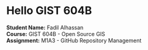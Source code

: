 # Hello GIST 604B

**Student Name:** Fadil Alhassan  
**Course:** GIST 604B - Open Source GIS  
**Assignment:** M1A3 - GitHub Repository Management  

